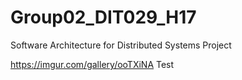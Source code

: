 # Group02_DIT029_H17
 Software Architecture for Distributed Systems Project

https://imgur.com/gallery/ooTXiNA Test